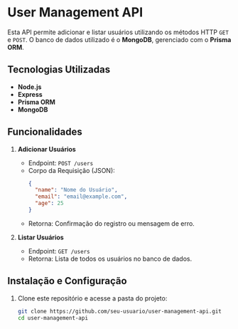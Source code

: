 # User Management API  

Esta API permite adicionar e listar usuários utilizando os métodos HTTP `GET` e `POST`. O banco de dados utilizado é o **MongoDB**, gerenciado com o **Prisma ORM**.  

## Tecnologias Utilizadas  
- **Node.js**  
- **Express**  
- **Prisma ORM**  
- **MongoDB**  

## Funcionalidades  
1. **Adicionar Usuários**  
   - Endpoint: `POST /users`  
   - Corpo da Requisição (JSON):  
     ```json
     {
       "name": "Nome do Usuário",
       "email": "email@example.com",
       "age": 25
     }
     ```  
   - Retorna: Confirmação do registro ou mensagem de erro.  

2. **Listar Usuários**  
   - Endpoint: `GET /users`  
   - Retorna: Lista de todos os usuários no banco de dados.  

## Instalação e Configuração  

1. Clone este repositório e acesse a pasta do projeto:  
   ```bash
   git clone https://github.com/seu-usuario/user-management-api.git
   cd user-management-api
